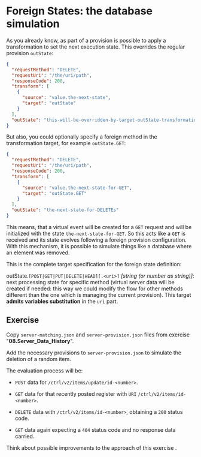 # Foreign States: the database simulation

As you already know, as part of a provision is possible to apply a transformation to set the next execution state. This overrides the regular provision `outState`:

```json
{
  "requestMethod": "DELETE",
  "requestUri": "/the/uri/path",
  "responseCode": 200,
  "transform": [
    {
      "source": "value.the-next-state",
      "target": "outState"
    }
  ],
  "outState": "this-will-be-overridden-by-target-outState-transformation"
}
```

But also, you could optionally specify a foreign method in the transformation target, for example `outState.GET`:

```json
{
  "requestMethod": "DELETE",
  "requestUri": "/the/uri/path",
  "responseCode": 200,
  "transform": [
    {
      "source": "value.the-next-state-for-GET",
      "target": "outState.GET"
    }
  ],
  "outState": "the-next-state-for-DELETEs"
}
```

This means, that a virtual event will be created for a `GET` request and will be initialized with the state `the-next-state-for-GET`.
So this acts like a `GET` is received and its state evolves following a foreign provision configuration. With this mechanism, it is possible to simulate things like a database where an element was removed.

This is the complete target specification for the foreign state definition:

outState.`[POST|GET|PUT|DELETE|HEAD][.<uri>]` *[string (or number as string)]*: next processing state for specific method (virtual server data will be created if needed: this way we could modify the flow for other methods different than the one which is managing the current provision). This target **admits variables substitution** in the `uri` part.

## Exercise

Copy `server-matching.json` and `server-provision.json` files from  exercise "**08.Server_Data_History**".

Add the necessary provisions to `server-provision.json` to simulate the deletion of a random item.

The evaluation process will be:

* `POST` data for `/ctrl/v2/items/update/id-<number>`.

* `GET` data for that recently posted register with `URI` `/ctrl/v2/items/id-<number>`.

* `DELETE` data with `/ctrl/v2/items/id-<number>`, obtaining a `200` status code.

* `GET` data again expecting a `404` status code and no response data carried.


Think about possible improvements to the approach of this exercise .
